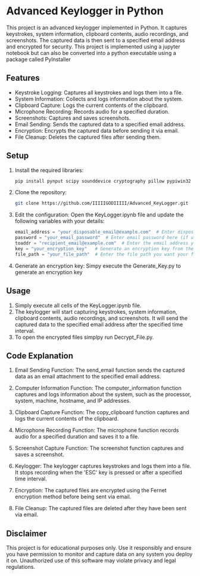 # Advanced Keylogger in Python

This project is an advanced keylogger implemented in Python. It captures keystrokes, system information, clipboard contents, audio recordings, and screenshots. The captured data is then sent to a specified email address and encrypted for security. This project is implemented using a jupyter notebook but can also be converted into a python executable using a package called PyInstaller

## Features

- Keystroke Logging: Captures all keystrokes and logs them into a file.
- System Information: Collects and logs information about the system.
- Clipboard Capture: Logs the current contents of the clipboard.
- Microphone Recording: Records audio for a specified duration.
- Screenshots: Captures and saves screenshots.
- Email Sending: Sends the captured data to a specified email address.
- Encryption: Encrypts the captured data before sending it via email.
- File Cleanup: Deletes the captured files after sending them.

## Setup
1. Install the required libraries:

    ```bash
    pip install pynput scipy sounddevice cryptography pillow pypiwin32 requests

2. Clone the repository:

    ```bash
    git clone https://github.com/IIIIIGODIIIII/Advanced_KeyLogger.git

3. Edit the configuration:
   Open the KeyLogger.ipynb file and update the following variables with your details:

    ```python
    email_address = "your_disposable_email@example.com"  # Enter disposable email here or use an API key for temp mail
    password = "your_email_password"  # Enter email password here (if using an API the no need)
    toaddr = "recipient_email@example.com"  # Enter the email address you want to send your information to
    key = "your_encryption_key"   # Generate an encryption key from the Cryptography folder
    file_path = "your_file_path"  # Enter the file path you want your files to be saved to

4. Generate an encryption key:
   Simpy execute the Generate_Key.py to generate an encryption key

## Usage
1. Simply execute all cells of the KeyLogger.ipynb file.
2. The keylogger will start capturing keystrokes, system information, clipboard contents, audio recordings, and screenshots. It will send the captured data to the specified email address after the specified time interval.
3. To open the encrypted files simplpy run Decrypt_File.py.

## Code Explanation
1. Email Sending Function:
The send_email function sends the captured data as an email attachment to the specified email address.

2. Computer Information Function:
The computer_information function captures and logs information about the system, such as the processor, system, machine, hostname, and IP addresses.

3. Clipboard Capture Function:
The copy_clipboard function captures and logs the current contents of the clipboard.

4. Microphone Recording Function:
The microphone function records audio for a specified duration and saves it to a file.

5. Screenshot Capture Function:
The screenshot function captures and saves a screenshot.

6. Keylogger:
The keylogger captures keystrokes and logs them into a file. It stops recording when the 'ESC' key is pressed or after a specified time interval.

7. Encryption:
The captured files are encrypted using the Fernet encryption method before being sent via email.

8. File Cleanup:
The captured files are deleted after they have been sent via email.

## Disclaimer
This project is for educational purposes only. Use it responsibly and ensure you have permission to monitor and capture data on any system you deploy it on. Unauthorized use of this software may violate privacy and legal regulations.

